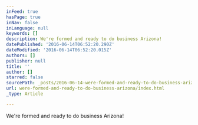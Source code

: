 ```yaml
---
inFeed: true
hasPage: true
inNav: false
inLanguage: null
keywords: []
description: We're formed and ready to do business Arizona!
datePublished: '2016-06-14T06:52:20.290Z'
dateModified: '2016-06-14T06:52:20.015Z'
authors: []
publisher: null
title: ''
author: []
starred: false
sourcePath: _posts/2016-06-14-were-formed-and-ready-to-do-business-arizona.md
url: were-formed-and-ready-to-do-business-arizona/index.html
_type: Article

---
```

We're formed and ready to do business Arizona!